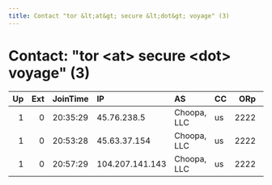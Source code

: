 ```yaml
---
title: Contact "tor &lt;at&gt; secure &lt;dot&gt; voyage" (3)
---
```


# Contact: "tor &lt;at&gt; secure &lt;dot&gt; voyage" (3)

|   Up |   Ext | JoinTime   | IP              | AS          | CC   |   ORp |   Dirp | OS   | Version   | Nickname     |   eFamMembers |
|-----:|------:|:-----------|:----------------|:------------|:-----|------:|-------:|:-----|:----------|:-------------|--------------:|
|    1 |     0 | 20:35:29   | 45.76.238.5     | Choopa, LLC | us   |  2222 |      0 | BSD  | 0.3.0.10  | SecureVoyage |             4 |
|    1 |     0 | 20:53:28   | 45.63.37.154    | Choopa, LLC | us   |  2222 |      0 | BSD  | 0.3.0.10  | SecureVoyage |             4 |
|    1 |     0 | 20:57:29   | 104.207.141.143 | Choopa, LLC | us   |  2222 |      0 | BSD  | 0.3.0.10  | SecureVoyage |             4 |
